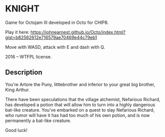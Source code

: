 
# KNIGHT

Game for Octojam III developed in Octo for CHIP8.

Play it here: https://johnearnest.github.io/Octo/index.html?gist=b82562612e716579ae70469e44c79eb1

Move with WASD, attack with E and dash with Q.

2016 – WTFPL license.

## Description

You're Artore the Puny, littlebrother and inferior to your great big brother, King Arthur.

There have been speculations that the village alchemist, Nefarious Richard, has developed a potion that will allow him to turn into a highly dangerous bat-like creature. You've embarked on a quest to slay Nefarious Richard, who rumor will have it has had too much of his own potion, and is now permanently a bat-like creature.

Good luck!
